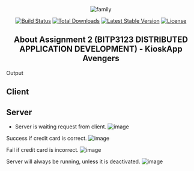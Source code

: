 <div align="center">

![family](https://user-images.githubusercontent.com/44885554/115838577-69892f00-a44c-11eb-9bd0-87b2f23cb272.png)

<p align="center">
<a href="https://travis-ci.org/laravel/framework"><img src="https://travis-ci.org/laravel/framework.svg" alt="Build Status"></a>
<a href="https://packagist.org/packages/laravel/framework"><img src="https://poser.pugx.org/laravel/framework/d/total.svg" alt="Total Downloads"></a>
<a href="https://packagist.org/packages/laravel/framework"><img src="https://poser.pugx.org/laravel/framework/v/stable.svg" alt="Latest Stable Version"></a>
<a href="https://packagist.org/packages/laravel/framework"><img src="https://poser.pugx.org/laravel/framework/license.svg" alt="License"></a>
</p>

## About Assignment 2 (BITP3123 DISTRIBUTED APPLICATION DEVELOPMENT) - KioskApp Avengers

</div>

Output

## Client



## Server

- Server is waiting request from client.
![image](https://user-images.githubusercontent.com/44885554/115838752-96d5dd00-a44c-11eb-9c29-7f117699a1a3.png)

Success if credit card is correct.
![image](https://user-images.githubusercontent.com/44885554/115839174-f8964700-a44c-11eb-8c04-814b6ad36395.png)

Fail if credit card is incorrect.
![image](https://user-images.githubusercontent.com/44885554/115839029-d43a6a80-a44c-11eb-98ed-ea4cdcc9d26d.png)

Server will always be running, unless it is deactivated.
![image](https://user-images.githubusercontent.com/44885554/115839330-1cf22380-a44d-11eb-87a1-026027f31dea.png)

